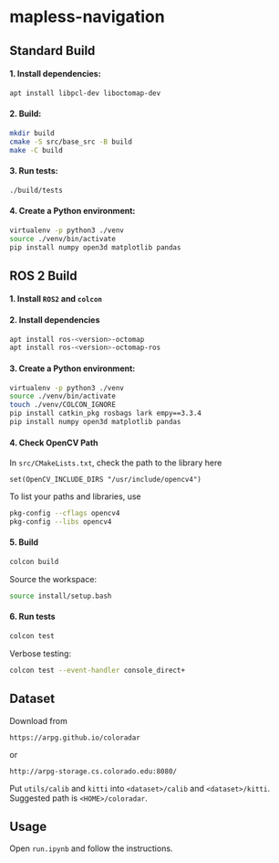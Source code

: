 # mapless-navigation

## Standard Build
#### 1. Install dependencies:
```bash
apt install libpcl-dev liboctomap-dev
```

#### 2. Build:
```bash
mkdir build
cmake -S src/base_src -B build
make -C build
```

#### 3. Run tests:
```bash
./build/tests
```

#### 4. Create a Python environment:
```bash
virtualenv -p python3 ./venv
source ./venv/bin/activate
pip install numpy open3d matplotlib pandas
```

## ROS 2 Build
#### 1. Install `ROS2` and `colcon`

#### 2. Install dependencies
```bash
apt install ros-<version>-octomap
apt install ros-<version>-octomap-ros
```

#### 3. Create a Python environment:
```bash
virtualenv -p python3 ./venv
source ./venv/bin/activate
touch ./venv/COLCON_IGNORE 
pip install catkin_pkg rosbags lark empy==3.3.4
pip install numpy open3d matplotlib pandas
```

#### 4. Check OpenCV Path
In `src/CMakeLists.txt`, check the path to the library here
```text
set(OpenCV_INCLUDE_DIRS "/usr/include/opencv4")
```

To list your paths and libraries, use
```bash
pkg-config --cflags opencv4
pkg-config --libs opencv4
```

#### 5. Build
```bash
colcon build
```
Source the workspace:
```bash
source install/setup.bash
```

#### 6. Run tests
```bash
colcon test
```
Verbose testing:
```bash
colcon test --event-handler console_direct+
```

## Dataset
Download from
```
https://arpg.github.io/coloradar
```
or
```
http://arpg-storage.cs.colorado.edu:8080/
```
Put `utils/calib` and `kitti` into `<dataset>/calib` and `<dataset>/kitti`. Suggested path is `<HOME>/coloradar`.

[//]: # (#### 3.1 Convert bags into ros2 bags)

[//]: # (```bash)

[//]: # (chmod +x src/scripts/convert_bags_to_ros2.sh)

[//]: # (./src/scripts/convert_bags_to_ros2.sh)

[//]: # (```)


## Usage
Open `run.ipynb` and follow the instructions.
